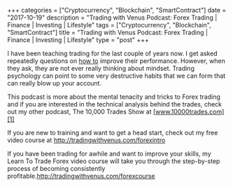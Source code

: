 +++
categories = ["Cryptocurrency", "Blockchain", "SmartContract"]
date = "2017-10-19"
description = "Trading with Venus Podcast: Forex Trading | Finance | Investing | Lifestyle"
tags = ["Cryptocurrency", "Blockchain", "SmartContract"]
title = "Trading with Venus Podcast: Forex Trading | Finance | Investing | Lifestyle"
type = "post"
+++

I have been teaching trading for the last couple of years now. I get
asked repeatedly questions on [how to](https://www.playgroundfx.com/blog/forex-trading-how-to/) improve their performance. However,
when they ask, they are not ever really thinking about mindset. Trading
psychology can point to some very destructive habits that we can form
that can really blow up your account.

This podcast is more about the mental tenacity and tricks to Forex
trading and if you are interested in the technical analysis behind the
trades, check out my other podcast, The 10,000 Trades Show at
[www.10000trades.com][1]

If you are new to training and want to get a head start, check out my
free video course at <http://tradingwithvenus.com/forexintro>

If you have been trading for awhile and want to improve your skills, my
Learn To Trade Forex video course will take you through the step-by-step
process of becoming consistently
profitable.<http://tradingwithvenus.com/forexcourse>

   [1]: http://www.10000trades.com
